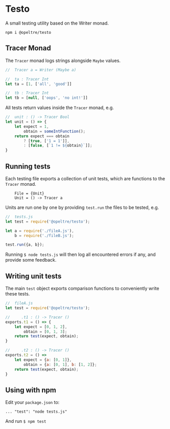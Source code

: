 # Testo 

A small testing utility based on the Writer monad. 

```
npm i @opeltre/testo
```

## Tracer Monad 

The `Tracer` monad logs strings alongside `Maybe` values. 

```js
//  Tracer a = Writer (Maybe a)

//  ta : Tracer Int
let ta = [1, ['all', 'good']]

//  tb : Tracer Int 
let tb = [null, ['oops', 'no int!']]
```

All tests return values inside the `Tracer` monad, e.g. 

```js
//  unit : () -> Tracer Bool 
let unit = () => {
    let expect = 1, 
        obtain = someIntFunction(); 
    return expect === obtain 
        ? [true, ['1 = 1']],
        : [false, [`1 != ${obtain}`]];
}
```

## Running tests

Each testing file exports a collection of unit tests,
which are functions to the `Tracer` monad. 

```
    File = {Unit} 
    Unit = () -> Tracer a
```

Units are run one by one by providing `test.run` 
the files to be tested, e.g.

```js
//  tests.js
let test = require('@opeltre/testo');

let a = require('./fileA.js'),
    b = require('./fileB.js');

test.run({a, b}); 
``` 
Running `$ node tests.js` will then log all 
encountered errors if any, and provide some feedback. 

## Writing unit tests 

The main `test` object exports comparison functions 
to conveniently write these tests. 

```js 
//  fileA.js
let test = require('@opeltre/testo');

//     .t1 : () -> Tracer ()
exports.t1 = () => {
    let expect = [0, 1, 2],
        obtain = [0, 1, 3]; 
    return test(expect, obtain);
}

//     .t2 : () -> Tracer ()
exports.t2 = () => 
    let expect = {a: [0, 1]},
        obtain = {a: [0, 1], b: [1, 2]};
    return test(expect, obtain); 
}
``` 

## Using with npm

Edit your `package.json` to:

```
... "test": "node tests.js"
```

And run `$ npm test`

